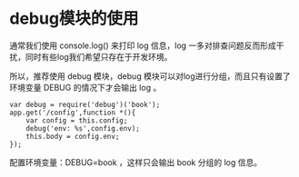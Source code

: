 # debug模块的使用

通常我们使用 console.log() 来打印 log 信息，log 一多对排查问题反而形成干扰，同时有些log我们希望只存在于开发环境。

所以，推荐使用 debug 模块，debug 模块可以对log进行分组，而且只有设置了环境变量 DEBUG 的情况下才会输出 log 。

    var debug = require('debug')('book');
    app.get('/config',function *(){
        var config = this.config;
        debug('env: %s',config.env);
        this.body = config.env;
    });
    
配置环境变量：DEBUG=book ，这样只会输出 book 分组的 log 信息。


    

